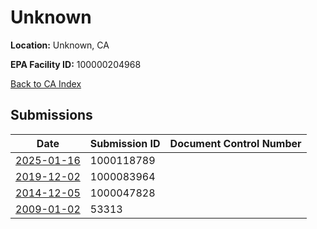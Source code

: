 # Unknown

**Location:** Unknown, CA

**EPA Facility ID:** 100000204968

[Back to CA Index](../../index.md)

## Submissions

| Date | Submission ID | Document Control Number |
|------|--------------|-------------------------|
| [2025-01-16](submissions/1000118789.md) | 1000118789 |  |
| [2019-12-02](submissions/1000083964.md) | 1000083964 |  |
| [2014-12-05](submissions/1000047828.md) | 1000047828 |  |
| [2009-01-02](submissions/53313.md) | 53313 |  |
